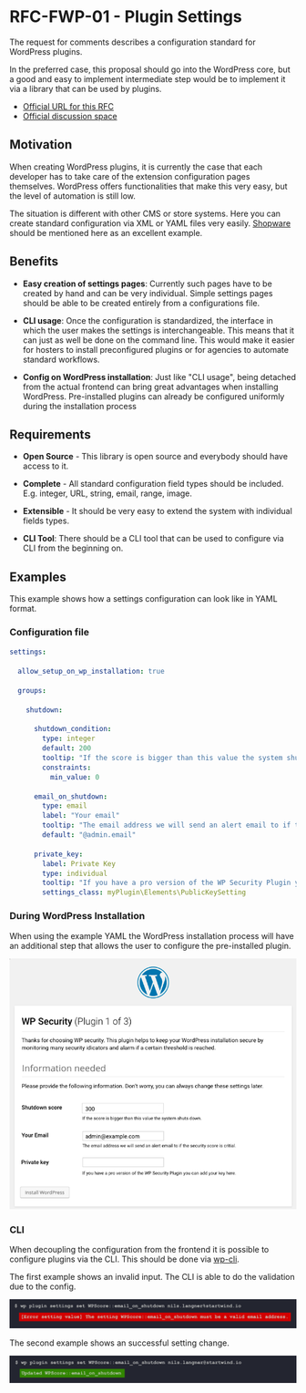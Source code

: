 # RFC-FWP-01 - Plugin Settings

The request for comments describes a configuration standard for WordPress plugins.

In the preferred case, this proposal should go into the WordPress core, but a good and easy to implement intermediate step would be to implement it via a library that can be used by plugins.

- [Official URL for this RFC](https://github.com/friends-of-wp/rfc-fwp-01-settings)
- [Official discussion space](https://github.com/friends-of-wp/rfc-fwp-01-settings/discussions)

## Motivation

When creating WordPress plugins, it is currently the case that each developer has to take care of the extension configuration pages themselves. WordPress offers functionalities that make this very easy, but the level of automation is still low.

The situation is different with other CMS or store systems. Here you can create standard configuration via XML or YAML files very easily. [Shopware](https://developers.shopware.com/developers-guide/plugin-configuration/) should be mentioned here as an excellent example.

## Benefits

- **Easy creation of settings pages**: Currently such pages have to be created by hand and can be very individual. Simple settings pages should be able to be created entirely from a configurations file.


- **CLI usage**: Once the configuration is standardized, the interface in which the user makes the settings is interchangeable. This means that it can just as well be done on the command line. This would make it easier for hosters to install preconfigured plugins or for agencies to automate standard workflows.


- **Config on WordPress installation**: Just like "CLI usage", being detached from the actual frontend can bring great advantages when installing WordPress.  Pre-installed plugins can already be configured uniformly during the installation process

## Requirements

- **Open Source** - This library is open source and everybody should have access to it.


- **Complete** - All standard configuration field types should be included. E.g. integer, URL, string, email, range, image.


- **Extensible** - It should be very easy to extend the system with individual fields types.


- **CLI Tool**: There should be a CLI tool that can be used to configure via CLI from the beginning on.

## Examples

This example shows how a settings configuration can look like in YAML format.

### Configuration file

```yaml
settings:

  allow_setup_on_wp_installation: true

  groups:
  
    shutdown:

      shutdown_condition:
        type: integer
        default: 200
        tooltip: "If the score is bigger than this value the system shuts down."
        constraints:
          min_value: 0

      email_on_shutdown:
        type: email
        label: "Your email"
        tooltip: "The email address we will send an alert email to if the security score is critial"
        default: "@admin.email"

      private_key:
        label: Private Key
        type: individual
        tooltip: "If you have a pro version of the WP Security Plugin you can add your key here."
        settings_class: myPlugin\Elements\PublicKeySetting
```

### During WordPress Installation

When using the example YAML the WordPress installation process will have an additional step that allows the user to configure the pre-installed plugin. 

![WordPress installation](/images/WordPress%20installation.png)

### CLI

When decoupling the configuration from the frontend it is possible to configure plugins via the CLI. This should be done via [wp-cli](https://wp-cli.org/). 

The first example shows an invalid input. The CLI is able to do the validation due to the config.

![CLI failure](/images/CLI%20failure.png)

The second example shows an successful setting change.

![CLI success](/images/CLI%20success.png)
